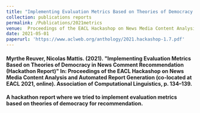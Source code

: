```yaml
---
title: "Implementing Evaluation Metrics Based on Theories of Democracy in News Comment Recommendation (Hackathon Report)"
collection: publications reports
permalink: /Publications/2021metrics
venue:  Proceedings of the EACL Hackashop on News Media Content Analysis and Automated Report Generation (co-located at EACL online)
date: 2021-05-01
paperurl: 'https://www.aclweb.org/anthology/2021.hackashop-1.7.pdf'
---
```

#### <b>Myrthe Reuver</b>, Nicolas Mattis. (2021). "Implementing Evaluation Metrics Based on Theories of Democracy in News Comment Recommendation (Hackathon Report)" In: Proceedings of the EACL Hackashop on News Media Content Analysis and Automated Report Generation (co-located at EACL 2021, online). Association of Computational Linguistics, p. 134–139.

#### A hackathon report where we tried to implement evaluation metrics based on theories of democracy for recommendation.



